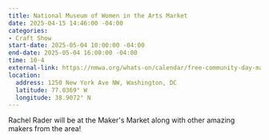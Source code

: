 ```yaml
---
title: National Museum of Women in the Arts Market
date: 2025-04-15 14:46:00 -04:00
categories:
- Craft Show
start-date: 2025-05-04 10:00:00 -04:00
end-date: 2025-05-04 16:00:00 -04:00
time: 10-4
external-link: https://nmwa.org/whats-on/calendar/free-community-day-makers-market-2025-05-04/
location:
  address: 1250 New York Ave NW, Washington, DC
  latitude: 77.0369° W
  longitude: 38.9072° N
---
```


Rachel Rader will be at the Maker's Market along with other amazing makers from the area! 